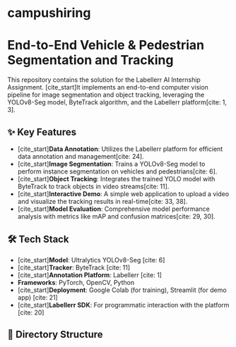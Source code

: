 # campushiring
# End-to-End Vehicle & Pedestrian Segmentation and Tracking

This repository contains the solution for the Labellerr AI Internship Assignment. [cite_start]It implements an end-to-end computer vision pipeline for image segmentation and object tracking, leveraging the YOLOv8-Seg model, ByteTrack algorithm, and the Labellerr platform[cite: 1, 3].

## ✨ Key Features
- [cite_start]**Data Annotation**: Utilizes the Labellerr platform for efficient data annotation and management[cite: 24].
- [cite_start]**Image Segmentation**: Trains a YOLOv8-Seg model to perform instance segmentation on vehicles and pedestrians[cite: 6].
- [cite_start]**Object Tracking**: Integrates the trained YOLO model with ByteTrack to track objects in video streams[cite: 11].
- [cite_start]**Interactive Demo**: A simple web application to upload a video and visualize the tracking results in real-time[cite: 33, 38].
- [cite_start]**Model Evaluation**: Comprehensive model performance analysis with metrics like mAP and confusion matrices[cite: 29, 30].

## 🛠️ Tech Stack
- [cite_start]**Model**: Ultralytics YOLOv8-Seg [cite: 6]
- [cite_start]**Tracker**: ByteTrack [cite: 11]
- [cite_start]**Annotation Platform**: Labellerr [cite: 1]
- **Frameworks**: PyTorch, OpenCV, Python
- [cite_start]**Deployment**: Google Colab (for training), Streamlit (for demo app) [cite: 21]
- [cite_start]**Labellerr SDK**: For programmatic interaction with the platform [cite: 20]

## 📂 Directory Structure
